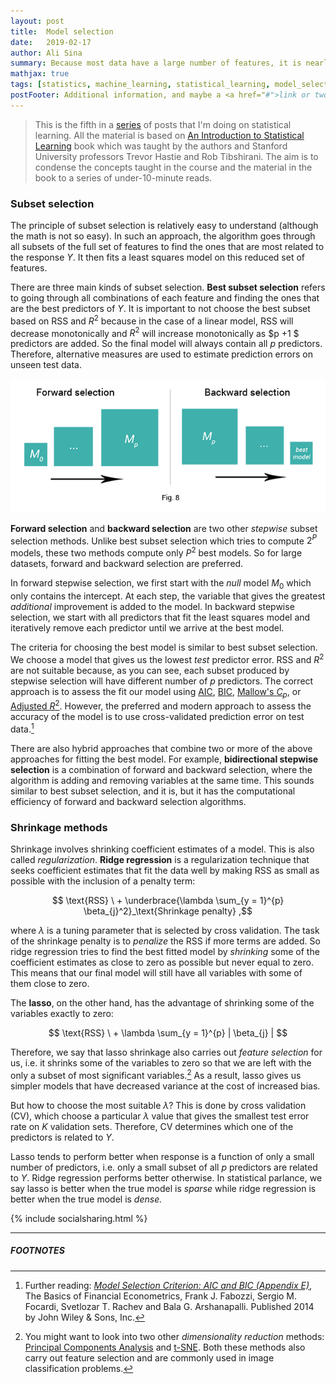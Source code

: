```yaml
---
layout: post
title:  Model selection
date:   2019-02-17
author: Ali Sina
summary: Because most data have a large number of features, it is nearly impossible to manually select features that are statistically significant in a prediction problem. "Model selection and regularization" are efficient alternatives to Ordinary Least Squares fitting that automatically select features to find the best-fitting linear model.
mathjax: true
tags: [statistics, machine_learning, statistical_learning, model_selection, regularization, shrinkage, lasso, ridge, subsets, subset_selection]
postFooter: Additional information, and maybe a <a href="#">link or two</a>.
---
```


> This is the fifth in a [series](https://alisiina.github.io/2019/01/28/statistical-learning-series.html) of posts that I'm doing on statistical learning. All the material is based on [An Introduction to Statistical Learning](http://www-bcf.usc.edu/~gareth/ISL/) book which was taught by the authors and Stanford University professors Trevor Hastie and Rob Tibshirani. The aim is to condense the concepts taught in the course and the material in the book to a series of under-10-minute reads.

### Subset selection

The principle of subset selection is relatively easy to understand (although the math is not so easy). In such an approach, the algorithm goes through all subsets of the full set of features to find the ones that are most related to the response $Y$. It then fits a least squares model on this reduced set of features.

There are three main kinds of subset selection. **Best subset selection** refers to going through all combinations of each feature and finding the ones that are the best predictors of $Y$. It is important to not choose the best subset based on RSS and $R^2$ because in the case of a linear model, RSS will decrease monotonically and $R^2$ will increase monotonically as $p +1 $ predictors are added. So the final model will always contain all $p$ predictors. Therefore, alternative measures are used to estimate prediction errors on unseen test data.

![fig8](/images/stat-learning-series/fig8.png)

**Forward selection** and **backward selection** are two other *stepwise* subset selection methods. Unlike best subset selection which tries to compute $2^P$ models, these two methods compute only $P^2$ best models. So for large datasets, forward and backward selection are preferred.

In forward stepwise selection, we first start with the *null* model $M_0$ which only contains the intercept. At each step, the variable that gives the greatest *additional* improvement is added to the model. In backward stepwise selection, we start with all predictors that fit the least squares model and iteratively remove each predictor until we arrive at the best model.

The criteria for choosing the best model is similar to best subset selection. We choose a model that gives us the lowest *test* predictor error. RSS and $R^2$ are not suitable because, as you can see, each subset produced by stepwise selection will have different number of $p$ predictors. The correct approach is to assess the fit our model using [AIC](https://www.brianomeara.info/tutorials/aic/), [BIC](https://prateekvjoshi.com/2015/06/21/what-is-bayesian-information-criterion/), [Mallow's $C_p$](https://en.wikipedia.org/wiki/Mallows%27s_Cp), or [Adjusted $R^2$](https://prateekvjoshi.com/2015/06/21/what-is-bayesian-information-criterion/). However, the preferred and modern approach to assess the accuracy of the model is to use cross-validated prediction error on test data.[^1]

There are also hybrid approaches that combine two or more of the above approaches for fitting the best model. For example, **bidirectional stepwise selection** is a combination of forward and backward selection, where the algorithm is adding and removing variables at the same time. This sounds similar to best subset selection, and it is, but it has the computational efficiency of forward and backward selection algorithms.

### Shrinkage methods

Shrinkage involves shrinking coefficient estimates of a model. This is also called *regularization*. **Ridge regression** is a regularization technique that seeks coefficient estimates that fit the data well by making RSS as small as possible with the inclusion of a penalty term:

$$ \text{RSS} \ + \underbrace{\lambda \sum_{y = 1}^{p} \beta_{j}^2}_\text{Shrinkage penalty} ,$$

where $\lambda$ is a tuning parameter that is selected by cross validation. The task of the shrinkage penalty is to *penalize* the RSS if more terms are added. So ridge regression tries to find the best fitted model by *shrinking* some of the coefficient estimates as close to zero as possible but never equal to zero. This means that our final model will still have all variables with some of them close to zero.

The **lasso**, on the other hand, has the advantage of shrinking some of the variables exactly to zero:

$$ \text{RSS} \ + \lambda \sum_{y = 1}^{p} | \beta_{j} | $$

Therefore, we say that lasso shrinkage also carries out *feature selection* for us, i.e. it shrinks some of the variables to zero so that we are left with the only a subset of most significant variables.[^2] As a result, lasso gives us simpler models that have decreased variance at the cost of increased bias.

But how to choose the most suitable $\lambda$? This is done by cross validation (CV), which choose a particular $\lambda$ value that gives the smallest test error rate on $K$ validation sets. Therefore, CV determines which one of the predictors is related to $Y$.

Lasso tends to perform better when response is a function of only a small number of predictors, i.e. only a small subset of all $p$ predictors are related to $Y$. Ridge regression performs better otherwise. In statistical parlance, we say lasso is better when the true model is *sparse* while ridge regression is better when the true model is *dense.*


{% include socialsharing.html %}

* * *
##### FOOTNOTES

[^1]: Further reading: [*Model Selection Criterion: AIC and BIC (Appendix E)*](https://onlinelibrary.wiley.com/doi/pdf/10.1002/9781118856406.app5), The Basics of Financial Econometrics, Frank J. Fabozzi, Sergio M. Focardi, Svetlozar T. Rachev and Bala G. Arshanapalli. Published 2014 by John Wiley & Sons, Inc.
[^2]: You might want to look into two other *dimensionality reduction* methods: [Principal Components Analysis](https://joellaity.com/2018/10/18/pca.html) and [t-SNE](https://lvdmaaten.github.io/tsne/). Both these methods also carry out feature selection and are commonly used in image classification problems.
